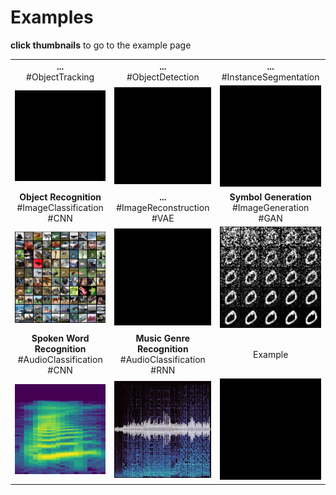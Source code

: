 # Examples



**click thumbnails** to go to the example page

| | | |
|:---:|:---:|:---:|
| **...**</br>#ObjectTracking | **...**</br>#ObjectDetection | **...**</br>#InstanceSegmentation |
| <img src="blacksquare.jpeg" width=200px> | <img src="blacksquare.jpeg" width=200px>  | <img src="blacksquare.jpeg" width=200px> |
| **Object Recognition**</br>#ImageClassification #CNN | **...**</br>#ImageReconstruction #VAE | **Symbol Generation**</br>#ImageGeneration #GAN |
| [<img src="image_classification/media/cifar10_grid.png" width=200px>](image_classification/README.md) | <img src="blacksquare.jpeg" width=200px> | <img src="image_generation/media/digit_generation.png" width=200px>  |
| **Spoken Word Recognition**</br>#AudioClassification #CNN | **Music Genre Recognition**</br>#AudioClassification #RNN  | Example |
| [<img src="audio_classification_cnn/media/thumbnail_spectrogram_fsd.png" width=200px>](audio_classification_cnn/README.md) | [<img src="audio_classification_cnn/media/thumbnail_spectrowave.png" width=200px>](audio_classification_rnn/README.md)  | <img src="blacksquare.jpeg" width=200px> |

